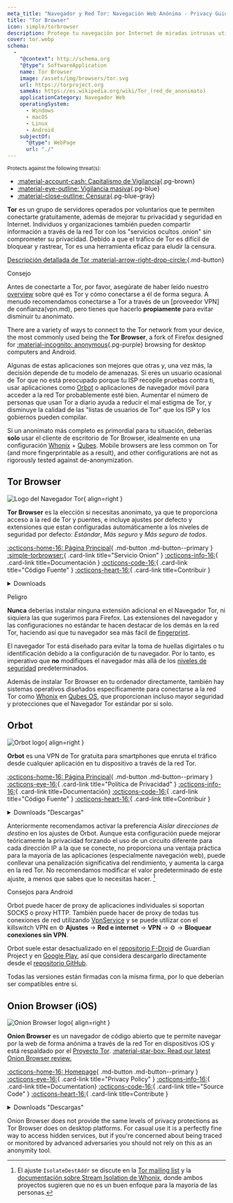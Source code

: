 ```yaml
---
meta_title: "Navegador y Red Tor: Navegación Web Anónima - Privacy Guides"
title: "Tor Browser"
icon: simple/torbrowser
description: Protege tu navegación por Internet de miradas intrusas utilizando la red Tor, una red segura que elude la censura.
cover: tor.webp
schema:
  - 
    "@context": http://schema.org
    "@type": SoftwareApplication
    name: Tor Browser
    image: /assets/img/browsers/tor.svg
    url: https://torproject.org
    sameAs: https://es.wikipedia.org/wiki/Tor_(red_de_anonimato)
    applicationCategory: Navegador Web
    operatingSystem:
      - Windows
      - macOS
      - Linux
      - Android
    subjectOf:
      "@type": WebPage
      url: "./"
---
```


<small>Protects against the following threat(s):</small>

- [:material-account-cash: Capitalismo de Vigilancia](basics/common-threats.md#surveillance-as-a-business-model ""){.pg-brown}
- [:material-eye-outline: Vigilancia masiva](basics/common-threats.md#mass-surveillance-programs ""){.pg-blue}
- [:material-close-outline: Censura](basics/common-threats.md#avoiding-censorship ""){.pg-blue-gray}

**Tor** es un grupo de servidores operados por voluntarios que te permiten conectarte gratuitamente, además de mejorar tu privacidad y seguridad en Internet. Individuos y organizaciones también pueden compartir información a través de la red Tor con los "servicios ocultos .onion" sin comprometer su privacidad. Debido a que el tráfico de Tor es difícil de bloquear y rastrear, Tor es una herramienta eficaz para eludir la censura.

[Descripción detallada de Tor :material-arrow-right-drop-circle:](advanced/tor-overview.md ""){.md-button}

<div class="admonition tip" markdown>
<p class="admonition-title">Consejo</p>

Antes de conectarte a Tor, por favor, asegúrate de haber leído nuestro [overview](advanced/tor-overview.md) sobre qué es Tor y cómo conectarse a él de forma segura. A menudo recomendamos conectarse a Tor a través de un [proveedor VPN] de confianza(vpn.md), pero tienes que hacerlo **propiamente** para evitar disminuir tu anonimato.

</div>

There are a variety of ways to connect to the Tor network from your device, the most commonly used being the **Tor Browser**, a fork of Firefox designed for [:material-incognito: anonymous](basics/common-threats.md#anonymity-vs-privacy ""){.pg-purple} browsing for desktop computers and Android.

Algunas de estas aplicaciones son mejores que otras y, una vez más, la decisión depende de tu modelo de amenazas. Si eres un usuario ocasional de Tor que no está preocupado porque tu ISP recopile pruebas contra ti, usar aplicaciones como [Orbot](#orbot) o aplicaciones de navegador móvil para acceder a la red Tor probablemente esté bien. Aumentar el número de personas que usan Tor a diario ayuda a reducir el mal estigma de Tor, y disminuye la calidad de las "listas de usuarios de Tor" que los ISP y los gobiernos pueden compilar.

Si un anonimato más completo es primordial para tu situación, deberías **solo** usar el cliente de escritorio de Tor Browser, idealmente en una configuración [Whonix](desktop.md#whonix) + [Qubes](desktop.md#qubes-os). Mobile browsers are less common on Tor (and more fingerprintable as a result), and other configurations are not as rigorously tested against de-anonymization.

## Tor Browser

<div class="admonition recommendation" markdown>

![Logo del Navegador Tor](assets/img/browsers/tor.svg){ align=right }

**Tor Browser** es la elección si necesitas anonimato, ya que te proporciona acceso a la red de Tor y puentes, e incluye ajustes por defecto y extensiones que estan configuradas automáticamente a los niveles de seguridad por defecto: *Estándar*, *Más seguro* y *Más seguro de todos*.

[:octicons-home-16: Página Principal](https://torproject.org){ .md-button .md-button--primary }
[:simple-torbrowser:](http://2gzyxa5ihm7nsggfxnu52rck2vv4rvmdlkiu3zzui5du4xyclen53wid.onion){ .card-link title="Servicio Onion" }
[:octicons-info-16:](https://tb-manual.torproject.org){ .card-link title=Documentación }
[:octicons-code-16:](https://gitlab.torproject.org/tpo/applications/tor-browser){ .card-link title="Código Fuente" }
[:octicons-heart-16:](https://donate.torproject.org){ .card-link title=Contribuir }

<details class="downloads" markdown>
<summary>Downloads</summary>

- [:simple-googleplay: Google Play](https://play.google.com/store/apps/details?id=org.torproject.torbrowser)
- [:simple-android: Android](https://torproject.org/download/#android)
- [:fontawesome-brands-windows: Windows](https://torproject.org/download)
- [:simple-apple: macOS](https://torproject.org/download)
- [:simple-linux: Linux](https://torproject.org/download)

</details>

</div>

<div class="admonition danger" markdown>
<p class="admonition-title">Peligro</p>

**Nunca** deberías instalar ninguna extensión adicional en el Navegador Tor, ni siquiera las que sugerimos para Firefox. Las extensiones del navegador y las configuraciones no estándar te hacen destacar de los demás en la red Tor, haciendo así que tu navegador sea más fácil de [fingerprint](https://support.torproject.org/glossary/browser-fingerprinting).

</div>

El navegador Tor está diseñado para evitar la toma de huellas digirtales o tu identificación debido a la configuración de tu navegador. Por lo tanto, es imperativo que **no** modifiques el navegador más allá de los [niveles de seguridad](https://tb-manual.torproject.org/security-settings) predeterminados.

Además de instalar Tor Browser en tu ordenador directamente, también hay sistemas operativos diseñados específicamente para conectarse a la red Tor como [Whonix](desktop.md#whonix) en [Qubes OS](desktop.md#qubes-os), que proporcionan incluso mayor seguridad y protecciones que el Navegador Tor estándar por sí solo.

## Orbot

<div class="admonition recommendation" markdown>

![Orbot logo](assets/img/self-contained-networks/orbot.svg){ align=right }

**Orbot** es una VPN de Tor gratuita para smartphones que enruta el tráfico desde cualquier aplicación en tu dispositivo a través de la red Tor.

[:octicons-home-16: Página Principal](https://orbot.app){ .md-button .md-button--primary }
[:octicons-eye-16:](https://orbot.app/privacy-policy){ .card-link title="Política de Privacidad" }
[:octicons-info-16:](https://orbot.app/faqs){ .card-link title=Documentación}
[:octicons-code-16:](https://orbot.app/code){ .card-link title="Código Fuente" }
[:octicons-heart-16:](https://orbot.app/donate){ .card-link title=Contribuir }

<details class="downloads" markdown>
<summary>Downloads "Descargas"</summary>

- [:simple-googleplay: Google Play](https://play.google.com/store/apps/details?id=org.torproject.android)
- [:simple-appstore: App Store](https://apps.apple.com/app/id1609461599)
- [:simple-github: GitHub](https://github.com/guardianproject/orbot/releases)

</details>

</div>

Anteriormente recomendamos activar la preferencia *Aislar direcciones de destino* en los ajustes de Orbot. Aunque esta configuración puede mejorar teóricamente la privacidad forzando el uso de un circuito diferente para cada dirección IP a la que se conecte, no proporciona una ventaja práctica para la mayoría de las aplicaciones (especialmente navegación web), puede conllevar una penalización significativa del rendimiento, y aumenta la carga en la red Tor. No recomendamos modificar el valor predeterminado de este ajuste, a menos que sabes que lo necesitas hacer. [^1]

<div class="admonition tip" markdown>
<p class="admonition-title">Consejos para Android</p>

Orbot puede hacer de proxy de aplicaciones individuales si soportan SOCKS o proxy HTTP. También puede hacer de proxy de todas tus conexiones de red utilizando [VpnService](https://developer.android.com/reference/android/net/VpnService) y se puede utilizar con el killswitch VPN en :gear: **Ajustes** → **Red e internet** → **VPN** → :gear: → **Bloquear conexiones sin VPN**.

Orbot suele estar desactualizado en el [repositorio F-Droid](https://guardianproject.info/fdroid) de Guardian Project y en [Google Play](https://play.google.com/store/apps/details?id=org.torproject.android), así que considera descargarlo directamente desde el [repositorio GitHub](https://github.com/guardianproject/orbot/releases).

Todas las versiones están firmadas con la misma firma, por lo que deberían ser compatibles entre sí.

</div>

## Onion Browser (iOS)

<div class="admonition recommendation" markdown>

![Onion Browser logo](assets/img/self-contained-networks/onion_browser.svg){ align=right }

**Onion Browser** es un navegador de código abierto que te permite navegar por la web de forma anónima a través de la red Tor en dispositivos iOS y está respaldado por el [Proyecto Tor](https://support.torproject.org/glossary/onion-browser). [:material-star-box: Read our latest Onion Browser review.](/articles/2024/09/18/onion-browser-review/)

[:octicons-home-16: Homepage](https://onionbrowser.com){ .md-button .md-button--primary }
[:octicons-eye-16:](https://onionbrowser.com/privacy-policy){ .card-link title="Privacy Policy" }
[:octicons-info-16:](https://onionbrowser.com/faqs){ .card-link title=Documentation}
[:octicons-code-16:](https://github.com/OnionBrowser/OnionBrowser){ .card-link title="Source Code" }
[:octicons-heart-16:](https://onionbrowser.com/donate){ .card-link title=Contribute }

<details class="downloads" markdown>
<summary>Downloads "Descargas"</summary>

- [:simple-appstore: App Store](https://apps.apple.com/app/id519296448)

</details>

</div>

Onion Browser does not provide the same levels of privacy protections as Tor Browser does on desktop platforms. For casual use it is a perfectly fine way to access hidden services, but if you're concerned about being traced or monitored by advanced adversaries you should not rely on this as an anonymity tool.

[^1]: El ajuste `IsolateDestAddr` se discute en la [Tor mailing list](https://lists.torproject.org/pipermail/tor-talk/2012-May/024403.html) y la [documentación sobre Stream Isolation de Whonix](https://whonix.org/wiki/Stream_Isolation), donde ambos proyectos sugieren que no es un buen enfoque para la mayoría de las personas.

